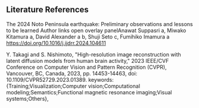 ## Literature References

The 2024 Noto Peninsula earthquake: Preliminary observations and lessons to be learned
Author links open overlay panelAnawat Suppasri a, Miwako Kitamura a, David Alexander a b, Shuji Seto c, Fumihiko Imamura a
https://doi.org/10.1016/j.ijdrr.2024.104611

Y. Takagi and S. Nishimoto, "High-resolution image reconstruction with latent diffusion models from human brain activity," 2023 IEEE/CVF Conference on Computer Vision and Pattern Recognition (CVPR), Vancouver, BC, Canada, 2023, pp. 14453-14463, doi: 10.1109/CVPR52729.2023.01389. keywords: {Training;Visualization;Computer vision;Computational modeling;Semantics;Functional magnetic resonance imaging;Visual systems;Others},

